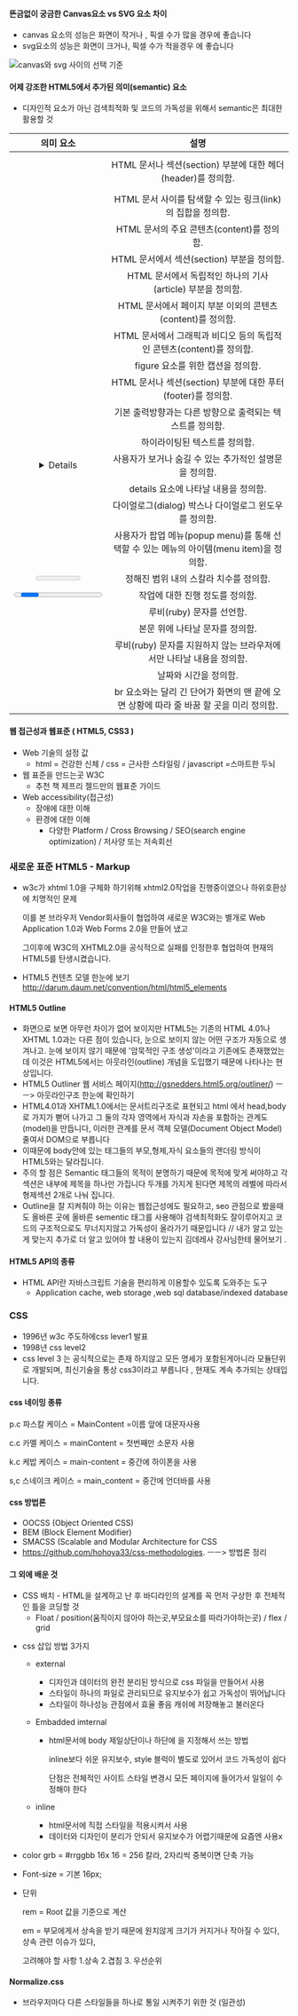 #### 뜬금없이 궁금한 Canvas요소 vs SVG 요소 차이

- canvas 요소의 성능은 화면이 작거나 , 픽셀 수가 많을 경우에 좋습니다
- svg요소의 성능은 화면이 크거나, 픽셀 수가 적을경우 에 좋습니다 

![canvas와 svg 사이의 선택 기준](http://tcpschool.com/lectures/img_html5_canvas_svg.png)



#### 어제 강조한 HTML5에서 추가된 의미(semantic) 요소

* 디자인적 요소가 아닌 검색최적화 및 코드의 가독성을 위해서 semantic은 최대한 활용할 것  

|  의미 요소   |                             설명                             |
| :----------: | :----------------------------------------------------------: |
|   <header>   | HTML 문서나 섹션(section) 부분에 대한 헤더(header)를 정의함. |
|    <nav>     | HTML 문서 사이를 탐색할 수 있는 링크(link)의 집합을 정의함.  |
|    <main>    |          HTML 문서의 주요 콘텐츠(content)를 정의함.          |
|  <section>   |          HTML 문서에서 섹션(section) 부분을 정의함.          |
|  <article>   |  HTML 문서에서 독립적인 하나의 기사(article) 부분을 정의함.  |
|   <aside>    |  HTML 문서에서 페이지 부분 이외의 콘텐츠(content)를 정의함.  |
|   <figure>   | HTML 문서에서 그래픽과 비디오 등의 독립적인 콘텐츠(content)를 정의함. |
| <figcaption> |              figure 요소를 위한 캡션을 정의함.               |
|   <footer>   | HTML 문서나 섹션(section) 부분에 대한 푸터(footer)를 정의함. |
|    <bdi>     |  기본 출력방향과는 다른 방향으로 출력되는 텍스트를 정의함.   |
|    <mark>    |                하이라이팅된 텍스트를 정의함.                 |
|  <details>   |    사용자가 보거나 숨길 수 있는 추가적인 설명문을 정의함.    |
|  <summary>   |             details 요소에 나타날 내용을 정의함.             |
|   <dialog>   |    다이얼로그(dialog) 박스나 다이얼로그 윈도우를 정의함.     |
|  <menuitem>  | 사용자가 팝업 메뉴(popup menu)를 통해 선택할 수 있는 메뉴의 아이템(menu item)을 정의함. |
|   <meter>    |            정해진 범위 내의 스칼라 치수를 정의함.            |
|  <progress>  |               작업에 대한 진행 정도를 정의함.                |
|    <ruby>    |                  루비(ruby) 문자를 선언함.                   |
|     <rt>     |               본문 위에 나타날 문자를 정의함.                |
|     <rp>     | 루비(ruby) 문자를 지원하지 않는 브라우저에서만 나타날 내용을 정의함. |
|    <time>    |                    날짜와 시간을 정의함.                     |
|    <wbr>     | br 요소와는 달리 긴 단어가 화면의 맨 끝에 오면 상황에 따라 줄 바꿈 할 곳을 미리 정의함. |

#### 웹 접근성과 웹표준 ( HTML5, CSS3 )

- Web 기술의 설정 값 
  - html = 건강한 신체 / css = 근사한 스타일링 / javascript =스마트한 두뇌 
- 웹 표준을 만드는곳 W3C
  - 추천 책 제프리 젤드만의 웹표준 가이드 
- Web accessibility(접근성)
  - 장애에 대한 이해 
  - 환경에 대한 이해
    -  다양한 Platform / Cross Browsing / SEO(search engine optimization) / 저사양 또는 저속회선 

### 새로운 표준 HTML5 - Markup

- w3c가 xhtml 1.0을 구체화 하기위해 xhtml2.0작업을 진행중이였으나 하위호환상에 치명적인 문제

  이를 본 브라우저 Vendor회사들이 협업하여 새로운 W3C와는 별개로 Web Application 1.0과 Web Forms 2.0을 만들어 냈고

  그이후에 W3C의 XHTML2.0을 공식적으로 실패를 인정한후 협업하여 현재의 HTML5를 탄생시켰습니다.

- HTML5 컨텐츠 모델 한눈에 보기 http://darum.daum.net/convention/html/html5_elements

#### HTML5 Outline

- 화면으로 보면 아무런 차이가 없어 보이지만 HTML5는 기존의 HTML 4.01나 XHTML 1.0과는 다른 점이 있습니다, 눈으로 보이지 않는 어떤 구조가 자동으로 생겨나고. 눈에 보이지 않기 때문에 '암묵적인 구조 생성'이라고 기존에도 존재했었는데 이것은 HTML5에서는  아웃라인(outline) 개념을 도입했기 때문에 나타나는 현상입니다.
- HTML5 Outliner 웹 서비스 페이지(http://gsnedders.html5.org/outliner/) ㅡㅡ> 아웃라인구조 한눈에 확인하기
- HTML4.01과 XHTML1.0에서는 문서트리구조로 표현되고 html 에서 head,body로 가지가 뻗어 나가고 그 둘의 각자 영역에서 자식과 자손을 포함하는 관계도(model)을 만듭니다, 이러한 관계를 문서 객체 모델(Document Object Model) 줄여서 DOM으로 부릅니다 
- 이때문에 body안에 있는 태그들의 부모,형제,자식 요소들의 랜더링 방식이 HTML5와는 달라집니다.
- 주의 할 점은 Semantic 태그들의 목적이 분명하기 때문에  목적에 맞게 써야하고 각 섹션은 내부에 제목을 하나만 가집니다 두개를 가지게 된다면 제목의 레벨에 따라서 형제섹션 2개로 나눠 집니다.
-  Outline을 잘 지켜줘야 하는 이유는 웹접근성에도 필요하고, seo 관점으로 봤을때도 올바른 곳에 올바른 sementic 태그를 사용해야 검색최적화도 잘이루어지고 코드의 구조적으로도 무너지지않고 가독성이 올라가기 때문입니다 // 내가 알고 있는게 맞는지 추가로 더 알고 있어야 할 내용이 있는지 김데레사 강사님한테 물어보기 .

#### HTML5 API의 종류 

* HTML API란 자바스크립트 기술을 편리하게 이용할수 있도록 도와주는 도구 
  * Application cache, web storage ,web sql database/indexed database

### CSS

- 1996년 w3c 주도하에css lever1 발표
- 1998년 css level2
- css level 3 는 공식적으로는 존재 하지않고 모든 명세가 포함된게아니라 모듈단위로 개발되며, 최신기술을 통상 css3이라고 부릅니다 , 현재도 계속 추가되는 상태입니다.

#### css 네이밍 종류

p.c 파스칼 케이스 = MainContent =이름 앞에 대문자사용

c.c 카멜 케이스 = mainContent = 첫번째만 소문자 사용 

k.c 케밥 케이스 = main-content = 중간에 하이폰을 사용 

s,c 스네이크 케이스 = main_content = 중간에 언더바를 사용 

#### css 방법론

- OOCSS (Object Oriented CSS)
- BEM (Block Element Modifier)
- SMACSS (Scalable and Modular Architecture for CSS
- https://github.com/hohoya33/css-methodologies.  ㅡㅡ> 방법론 정리 

#### 그 외에 배운 것

- CSS 배치 - HTML을 설계하고 난 후 바디라인의 설계를 꼭 먼저 구상한  후 전체적인 틀을 코딩할 것
  - Float / position(움직이지 않아야 하는곳,부모요소를 따라가야하는곳) / flex / grid 

* css 삽입 방법 3가지
  * external

    *  디자인과 데이터의 완전 분리된 방식으로 css 파일을 만들어서 사용
    * 스타일이 하나의 파일로 관리되므로 유지보수가 쉽고 가독성이 뛰어납니다 
    * 스타일이 하나성능 관점에서 효율 좋음 캐쉬에 저장해놓고 불러온다 

  * Embadded imternal

    * html문서에 body 제일상단이나 하단에 <style></style>을 지정해서 쓰는 방법

      inline보다 쉬운 유지보수, style 블럭이 별도로 있어서 코드 가독성이 쉽다

      단점은 전체적인 사이트 스타일 변경시 모든 페이지에 들어가서 일일이 수정해야 한다 

  * inline

    * html문서에 직접 스타일을 적용시켜서 사용 
    * 데이터와 디자인이 분리가 안되서 유지보수가 어렵기때문에 요즘엔 사용x 

* color grb = #rrggbb 16x 16 = 256 칼라,  2자리씩 중복이면 단축 가능 

* Font-size = 기본 16px;

* 단위

   rem = Root 값을 기준으로 계산

  em  = 부모에게서 상속을 받기 때문에 원치않게 크기가 커지거나 작아질 수 있다, 상속 관련 이슈가 있다, 

   고려해야 할 사항 1.상속 2.겹침 3. 우선순위 

#### Normalize.css

- 브라우저마다 다른 스타일들을 하나로 통일 시켜주기 위한 것 (일관성)